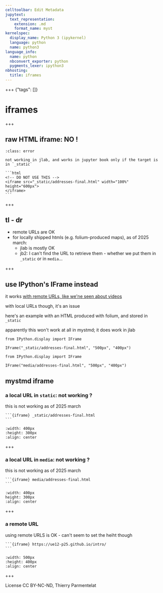 ```yaml
---
celltoolbar: Edit Metadata
jupytext:
  text_representation:
    extension: .md
    format_name: myst
kernelspec:
  display_name: Python 3 (ipykernel)
  language: python
  name: python3
language_info:
  name: python
  nbconvert_exporter: python
  pygments_lexer: ipython3
nbhosting:
  title: iframes
---
```


+++ {"tags": []}

# iframes

+++

## raw HTML iframe: NO !

````{admonition} do not use an html iframe tag
:class: error

not working in jlab, and works in jupyter book only if the target is in `_static`

```html
<!-- DO NOT USE THIS -->
<iframe src="_static/addresses-final.html" width="100%" height="600px">
</iframe>
```
````

+++

## tl - dr

- remote URLs are OK
- for locally shipped htmls (e.g. folium-produced maps), as of 2025 march:
  - jlab is mostly OK
  - jb2: I can't find the URL to retrieve them - whether we put them in `_static` or in `media`...

+++

## use IPython's IFrame instead

it works [with remote URLs, like we'ne seen about videos](label-video-iframe)

with local URLs though, it's an issue

here's an example with an HTML produced with folium, and stored in `_static`

apparently this won't work at all in mystmd;
it does work in jlab

```{code-cell} ipython3
from IPython.display import IFrame

IFrame("_static/addresses-final.html", "500px", "400px")
```

```{code-cell} ipython3
from IPython.display import IFrame

IFrame("media/addresses-final.html", "500px", "400px")
```

## mystmd iframe

### a local URL in `static`: not working ?

this is not working as of 2025 march

    ```{iframe} _static/addresses-final.html
    ```
    
```{iframe} _static/addresses-final.html
:width: 400px
:height: 300px
:align: center
```

+++

### a local URL in `media`: not working ?

this is not working as of 2025 march

    ```{iframe} media/addresses-final.html
    ```

```{iframe} media/addresses-final.html
:width: 400px
height: 300px
:align: center
```

+++

### a remote URL

using remote URLS is OK - can't seem to set the heiht though

    ```{iframe} https://ue12-p25.github.io/intro/
    ```

```{iframe} https://ue12-p25.github.io/intro/
:width: 500px
:height: 400px
:align: center
```

+++

License CC BY-NC-ND, Thierry Parmentelat
